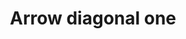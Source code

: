 ---
title: Arrow diagonal one
tags:
icon: arrow-diagonal-one
svg: '<svg xmlns="http://www.w3.org/2000/svg" width="24" height="24" fill="none" viewBox="0 0 24 24" stroke-width="1.5" stroke-linecap="round" stroke-linejoin="round" stroke="currentColor"><path d="m4.929 12.707 7.778-7.778m0 0v4.95m0-4.95h-4.95m11.314 6.364-7.778 7.778m0 0h4.95m-4.95 0v-4.95"/></svg>'
---
